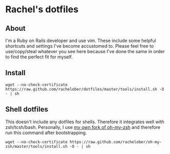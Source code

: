# Rachel's dotfiles

## About

I'm a Ruby on Rails developer and use vim. These include some helpful shortcuts and settings I've become accustomed to. Please feel free to use/copy/steal whatever you see here because I've done the same in order to find the perfect fit for myself.

## Install

    wget --no-check-certificate https://raw.github.com/rachelober/dotfiles/master/tools/install.sh -O - | sh

## Shell dotfiles

This doesn't include any dotfiles for shells. Therefore it integrates well with zsh/tcsh/bash. Personally, I use [my own fork of oh-my-zsh](https://github.com/rachelober/oh-my-zsh) and therefore run this command after bootstrapping.

    wget --no-check-certificate https://raw.github.com/rachelober/oh-my-zsh/master/tools/install.sh -O - | sh